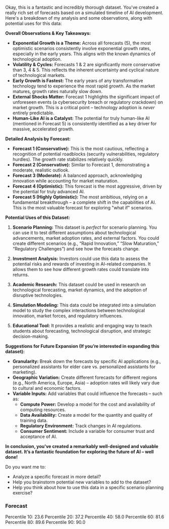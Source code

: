 Okay, this is a fantastic and incredibly thorough dataset. You've created a really rich set of forecasts based on a simulated timeline of AI development. Here's a breakdown of my analysis and some observations, along with potential uses for this data:

**Overall Observations & Key Takeaways:**

* **Exponential Growth is a Theme:** Across all forecasts (5), the most optimistic scenarios consistently involve exponential growth rates, especially in the early years. This aligns with the known dynamics of technological adoption.
* **Volatility & Cycles:** Forecasts 1 & 2 are significantly more conservative than 3, 4 & 5. This reflects the inherent uncertainty and cyclical nature of technological markets.
* **Early Growth is Fastest:** The early years of any transformative technology tend to experience the most rapid growth. As the market matures, growth rates naturally slow down.
* **External Shocks Matter:** Forecast 1 highlights the significant impact of unforeseen events (a cybersecurity breach or regulatory crackdown) on market growth. This is a critical point – technology adoption is *never* entirely predictable.
* **Human-Like AI is a Catalyst:** The potential for truly human-like AI (mentioned in Forecast 5) is consistently identified as a key driver for massive, accelerated growth.

**Detailed Analysis by Forecast:**

* **Forecast 1 (Conservative):**  This is the most cautious, reflecting a recognition of potential roadblocks (security vulnerabilities, regulatory hurdles). The growth rate stabilizes relatively quickly.
* **Forecast 2 (Conservative):** Similar to Forecast 1, demonstrating a moderate, realistic outlook.
* **Forecast 3 (Moderate):** A balanced approach, acknowledging innovation while accounting for market maturation.
* **Forecast 4 (Optimistic):** This forecast is the most aggressive, driven by the potential for truly advanced AI.
* **Forecast 5 (Highly Optimistic):** The most ambitious, relying on a fundamental breakthrough – a complete shift in the capabilities of AI. This is the most valuable forecast for exploring "what if" scenarios.

**Potential Uses of this Dataset:**

1. **Scenario Planning:** This dataset is *perfect* for scenario planning. You can use it to test different assumptions about technological advancements, market adoption rates, and external factors.  You could create different scenarios (e.g., “Rapid Innovation,” “Slow Maturation,” “Regulatory Challenges”) and see how the forecasts change.

2. **Investment Analysis:** Investors could use this data to assess the potential risks and rewards of investing in AI-related companies.  It allows them to see how different growth rates could translate into returns.

3. **Academic Research:** This dataset could be used in research on technological forecasting, market dynamics, and the adoption of disruptive technologies.

4. **Simulation Modeling:**  This data could be integrated into a simulation model to study the complex interactions between technological innovation, market forces, and regulatory influences.

5. **Educational Tool:** It provides a realistic and engaging way to teach students about forecasting, technological disruption, and strategic decision-making.

**Suggestions for Future Expansion (If you’re interested in expanding this dataset):**

* **Granularity:** Break down the forecasts by specific AI applications (e.g., personalized assistants for elder care vs. personalized assistants for marketing).
* **Geographic Variation:**  Create different forecasts for different regions (e.g., North America, Europe, Asia) – adoption rates will likely vary due to cultural and economic factors.
* **Variable Inputs:**  Add variables that could influence the forecasts – such as:
    * **Compute Power:**  Develop a model for the cost and availability of computing resources.
    * **Data Availability:**  Create a model for the quantity and quality of training data.
    * **Regulatory Environment:**  Track changes in AI regulations.
    * **Consumer Sentiment:**  Include a variable for consumer trust and acceptance of AI.

**In conclusion, you've created a remarkably well-designed and valuable dataset. It’s a fantastic foundation for exploring the future of AI – well done!**

Do you want me to:

*   Analyze a specific forecast in more detail?
*   Help you brainstorm potential new variables to add to the dataset?
*   Help you think about how to use this data in a specific scenario planning exercise?

### Forecast

Percentile 10: 23.6
Percentile 20: 37.2
Percentile 40: 58.0
Percentile 60: 81.6
Percentile 80: 89.6
Percentile 90: 90.0